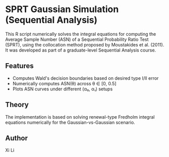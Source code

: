# SPRT Gaussian Simulation (Sequential Analysis)

This R script numerically solves the integral equations for computing the Average Sample Number (ASN) of a Sequential Probability Ratio Test (SPRT), using the collocation method proposed by Moustakides et al. (2011). It was developed as part of a graduate-level Sequential Analysis course.

## Features
- Computes Wald's decision boundaries based on desired type I/II error
- Numerically computes ASN(θ) across θ ∈ [0, 0.5]
- Plots ASN curves under different (α₀, α₁) setups

## Theory
The implementation is based on solving renewal-type Fredholm integral equations numerically for the Gaussian-vs-Gaussian scenario.

## Author
Xi Li

